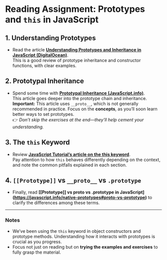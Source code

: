 # Reading Assignment: Prototypes and `this` in JavaScript

## 1. Understanding Prototypes

- Read the article **[Understanding Prototypes and Inheritance in JavaScript (DigitalOcean)](https://www.digitalocean.com/community/tutorials/understanding-prototypes-and-inheritance-in-javascript)**.  
  This is a good review of prototype inheritance and constructor functions, with clear examples.

## 2. Prototypal Inheritance

- Spend some time with **[Prototypal Inheritance (JavaScript.info)](https://javascript.info/prototype-inheritance)**.  
  This article goes deeper into the prototype chain and inheritance.  
  **Important:** This article uses `__proto__`, which is not generally recommended in practice. Focus on the **concepts**, as you’ll soon learn better ways to set prototypes.  
  👉 _Don’t skip the exercises at the end—they’ll help cement your understanding._

## 3. The `this` Keyword

- Review **[JavaScript Tutorial’s article on the this keyword](https://www.javascripttutorial.net/javascript-this/)**.  
  Pay attention to how `this` behaves differently depending on the context, and note the common pitfalls explained in each section.

## 4. `[[Prototype]]` vs `__proto__` vs `.prototype`

- Finally, read **[[Prototype]] vs **proto** vs .prototype in JavaScript](https://javascript.info/native-prototypes#proto-vs-prototype)** to clarify the differences among these terms.

---

### Notes

- We’ve been using the `this` keyword in object constructors and prototype methods. Understanding how it interacts with prototypes is crucial as you progress.
- Focus not just on reading but on **trying the examples and exercises** to fully grasp the material.
